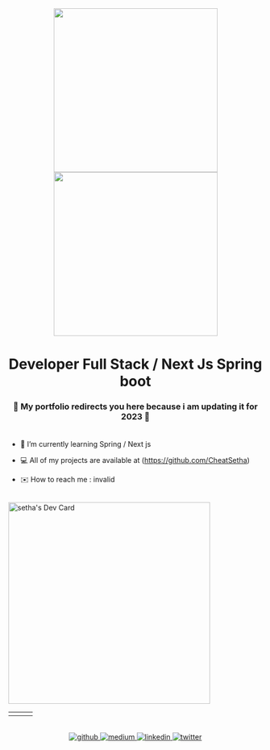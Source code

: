 <div align="center">
<img src="https://raw.githubusercontent.com/thomasync/thomasync/main/headergitdark.gif#gh-dark-mode-only" align="center" height="325" />
<img src="https://raw.githubusercontent.com/thomasync/thomasync/main/headergitlight.gif#gh-light-mode-only" align="center" height="325" />
</div>  
  

# <div align="center">Developer Full Stack / Next Js Spring boot</div>  

### <div align="center">🚧 My portfolio  redirects you here because i am updating it for 2023 🚧</div><br />

- 🌱 I’m currently learning Spring / Next js  
  

- 💻 All of my projects are available at (https://github.com/CheatSetha)
  

- ✉️ How to reach me : invalid
  

<br/>  
<a href="https://app.daily.dev/dumbie_monkey"><img src="https://api.daily.dev/devcards/3cd9c772ff2043d5b2f3ee9397c4d57d.png?r=shh" width="400" alt="setha's Dev Card"/></a>

<table><tr><td valign="top" width="33%">






</td></tr></table>  

<br/>  

<div align="center">
<a href="https://github.com/CheatSetha" target="_blank">
<img src=https://img.shields.io/badge/github-%2324292e.svg?&style=for-the-badge&logo=github&logoColor=white alt=github style="margin-bottom: 5px;" />
</a>
<a href="https://cauquil.welovedevs.com/" target="_blank">
<img src=https://i.ibb.co/dr1Jw3c/68747470733a2f2f696d672e736869656c64732e696f2f62616467652f6c696e6b6564696e2d2532333145373742352e7376.png alt=medium style="margin-bottom: 5px;" />
</a>  
<a href="https://www.linkedin.com/in/cheat-setha-276395263/" target="_blank">
<img src=https://img.shields.io/badge/linkedin-%231E77B5.svg?&style=for-the-badge&logo=linkedin&logoColor=white alt=linkedin style="margin-bottom: 5px;" />
</a>
<a href="https://twitter.com/thomasynchrone" target="_blank">
<img src=https://img.shields.io/badge/twitter-%2300acee.svg?&style=for-the-badge&logo=twitter&logoColor=white alt=twitter style="margin-bottom: 5px;" />
</a>
</div>  

